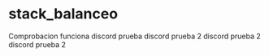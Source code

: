 # stack_balanceo
Comprobacion funciona 
discord prueba
discord prueba 2
discord prueba 2
discord prueba 2




